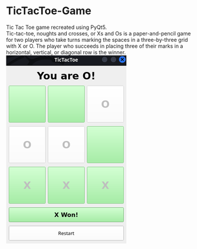 # TicTacToe-Game
Tic Tac Toe game recreated using PyQt5.
<br>
Tic-tac-toe, noughts and crosses, or Xs and Os is a paper-and-pencil game for two players who take turns marking the spaces in a three-by-three grid with X or O.
The player who succeeds in placing three of their marks in a horizontal, vertical, or diagonal row is the winner. 
<br>
![Game Image](tic.png)
